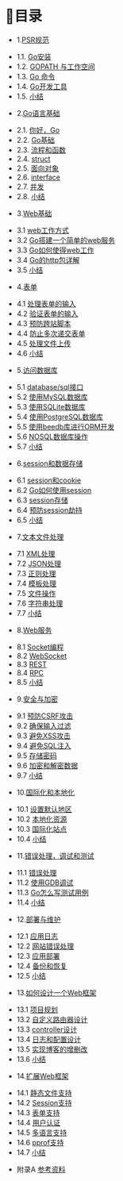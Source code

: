 # 目录

* 1.[PSR规范](01.0.PSR规范.md)
 - 1.1. [Go安装](01.1.md)
 - 1.2. [GOPATH 与工作空间](01.2.md)
 - 1.3. [Go 命令](01.3.md)
 - 1.4. [Go开发工具](01.4.md)
 - 1.5. [小结](01.5.md)
* 2.[Go语言基础](02.0.md)
 - 2.1. [你好，Go](02.1.md)
 - 2.2. [Go基础](02.2.md)
 - 2.3. [流程和函数](02.3.md)
 - 2.4. [struct](02.4.md)
 - 2.5. [面向对象](02.5.md)
 - 2.6. [interface](02.6.md)
 - 2.7. [并发](02.7.md)
 - 2.8. [小结](02.8.md)
* 3.[Web基础](03.0.md)
 - 3.1 [web工作方式](03.1.md)
 - 3.2 [Go搭建一个简单的web服务](03.2.md)
 - 3.3 [Go如何使得web工作](03.3.md)
 - 3.4 [Go的http包详解](03.4.md)
 - 3.5 [小结](03.5.md)
* 4.[表单](04.0.md)
 - 4.1 [处理表单的输入](04.1.md)
 - 4.2 [验证表单的输入](04.2.md)
 - 4.3 [预防跨站脚本](04.3.md)
 - 4.4 [防止多次递交表单](04.4.md)
 - 4.5 [处理文件上传](04.5.md)
 - 4.6 [小结](04.6.md)
* 5.[访问数据库](05.0.md)
 - 5.1 [database/sql接口](05.1.md)
 - 5.2 [使用MySQL数据库](05.2.md)
 - 5.3 [使用SQLite数据库](05.3.md)
 - 5.4 [使用PostgreSQL数据库](05.4.md)
 - 5.5 [使用beedb库进行ORM开发](05.5.md)
 - 5.6 [NOSQL数据库操作](05.6.md)
 - 5.7 [小结](05.7.md)
* 6.[session和数据存储](06.0.md)
 - 6.1 [session和cookie](06.1.md)
 - 6.2 [Go如何使用session](06.2.md)
 - 6.3 [session存储](06.3.md)
 - 6.4 [预防session劫持](06.4.md) 
 - 6.5 [小结](06.5.md)
* 7.[文本文件处理](07.0.md)
 - 7.1 [XML处理](07.1.md)
 - 7.2 [JSON处理](07.2.md) 
 - 7.3 [正则处理](07.3.md)
 - 7.4 [模板处理](07.4.md)
 - 7.5 [文件操作](07.5.md)
 - 7.6 [字符串处理](07.6.md)
 - 7.7 [小结](07.7.md)
* 8.[Web服务](08.0.md)
 - 8.1 [Socket编程](08.1.md)
 - 8.2 [WebSocket](08.2.md)
 - 8.3 [REST](08.3.md)
 - 8.4 [RPC](08.4.md)
 - 8.5 [小结](08.5.md)
* 9.[安全与加密](09.0.md)
 - 9.1 [预防CSRF攻击](09.1.md)
 - 9.2 [确保输入过滤](09.2.md)
 - 9.3 [避免XSS攻击](09.3.md)
 - 9.4 [避免SQL注入](09.4.md)
 - 9.5 [存储密码](09.5.md)
 - 9.6 [加密和解密数据](09.6.md)
 - 9.7 [小结](09.7.md)
* 10.[国际化和本地化](10.0.md) 
 - 10.1 [设置默认地区](10.1.md)
 - 10.2 [本地化资源](10.2.md)
 - 10.3 [国际化站点](10.3.md)
 - 10.4 [小结](10.4.md)
* 11.[错误处理，调试和测试](11.0.md)
 - 11.1 [错误处理](11.1.md)
 - 11.2 [使用GDB调试](11.2.md)
 - 11.3 [Go怎么写测试用例](11.3.md)
 - 11.4 [小结](11.4.md)
* 12.[部署与维护](12.0.md)
 - 12.1 [应用日志](12.1.md)
 - 12.2 [网站错误处理](12.2.md)
 - 12.3 [应用部署](12.3.md)
 - 12.4 [备份和恢复](12.4.md)
 - 12.5 [小结](12.5.md)
* 13.[如何设计一个Web框架](13.0.md)　
 - 13.1 [项目规划](13.1.md)　
 - 13.2 [自定义路由器设计](13.2.md)
 - 13.3 [controller设计](13.3.md)
 - 13.4 [日志和配置设计](13.4.md)
 - 13.5 [实现博客的增删改](13.5.md)
 - 13.6 [小结](13.6.md)　
* 14.[扩展Web框架](14.0.md)
 - 14.1 [静态文件支持](14.1.md)
 - 14.2 [Session支持](14.2.md)
 - 14.3 [表单支持](14.3.md)
 - 14.4 [用户认证](14.4.md)
 - 14.5 [多语言支持](14.5.md)
 - 14.6 [pprof支持](14.6.md)
 - 14.7 [小结](14.7.md)
* 附录A [参考资料](ref.md)
    